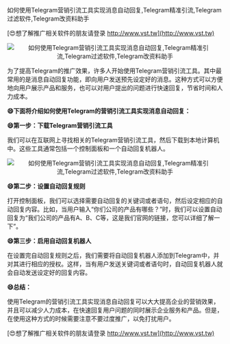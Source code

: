 如何使用Telegram营销引流工具实现消息自动回复,Telegram精准引流,Telegram过滤软件,Telegram改资料助手

[😍想了解推广相关软件的朋友请登录 http://www.vst.tw](http://www.vst.tw)

 <center><img src="https://vst.tw/MP4/tuiguang/png/8.png" alt="如何使用Telegram营销引流工具实现消息自动回复,Telegram精准引流,Telegram过滤软件,Telegram改资料助手"></center>

为了提高Telegram的推广效果，许多人开始使用Telegram营销引流工具。其中最常用的是消息自动回复功能，即向用户发送预先设定好的消息。这种方式可以方便地向用户展示产品和服务，也可以对用户提出的问题进行快速回复，节省时间和人力成本。

**😄下面将介绍如何使用Telegram的营销引流工具实现消息自动回复：**

**😄第一步：下载Telegram营销引流工具**

我们可以在互联网上寻找相关的Telegram营销引流工具，然后下载到本地计算机中。这些工具通常包括一个控制面板和一个自动回复机器人。

 <center><img src="https://vst.tw/MP4/tuiguang/png/5.png" alt="如何使用Telegram营销引流工具实现消息自动回复,Telegram精准引流,Telegram过滤软件,Telegram改资料助手"></center>

**😄第二步：设置自动回复规则**

打开控制面板，我们可以选择需要自动回复的关键词或者语句，然后设定相应的自动回复内容。比如，当用户输入“你们公司的产品有哪些？”时，我们可以设置自动回复为“我们公司的产品有A、B、C等，这是我们官网的链接，您可以详细了解一下”。

**😄第三步：启用自动回复机器人**

在设置完自动回复规则之后，我们需要将自动回复机器人添加到Telegram中，并对其进行相应的授权。这样，当有用户发送关键词或者语句时，自动回复机器人就会自动发送设定好的回复内容。

**😄总结：**

使用Telegram的营销引流工具实现消息自动回复可以大大提高企业的营销效果，并且可以减少人力成本，在快速回复用户问题的同时展示企业服务和产品。但是，在使用这种方式的时候需要注意不要过度推广，以免打扰用户。

[😍想了解推广相关软件的朋友请登录 http://www.vst.tw](http://www.vst.tw)



